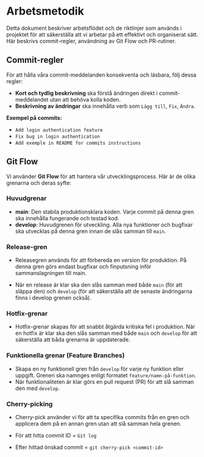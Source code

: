 # Arbetsmetodik

Detta dokument beskriver arbetsflödet och de riktlinjer som används i projektet för att säkerställa att vi arbetar på ett effektivt och organiserat sätt. Här beskrivs commit-regler, användning av Git Flow och PR-rutiner.

## Commit-regler

För att hålla våra commit-meddelanden konsekventa och läsbara, följ dessa regler:

- **Kort och tydlig beskrivning** ska förstå ändringen direkt i commit-meddelandet utan att behöva kolla koden.
- **Beskrivning av ändringar** ska innehålla verb som `Lägg till`, `Fix`, `Ändra`.

**Exempel på commits:**
- `Add login authentication feature`
- `Fix bug in login authentication`
- `Add exemple in README for commits instructions`

## Git Flow

Vi använder **Git Flow** för att hantera vår utvecklingsprocess. Här är de olika grenarna och deras syfte:

### Huvudgrenar
- **main**: Den stabila produktionsklara koden. Varje commit på denna gren ska innehålla fungerande och testad kod.
- **develop**: Huvudgrenen för utveckling. Alla nya funktioner och bugfixar ska utvecklas på denna gren innan de slås samman till `main`.

### Release-gren
- Releasegren används för att förbereda en version för produktion. På denna gren görs endast bugfixar och finputsning inför sammanslagningen till main.
  
- När en release är klar ska den slås samman med både `main` (för att släppa den) och `develop` (för att säkerställa att de senaste ändringarna finns i develop grenen också).

### Hotfix-grenar
   - Hotfix-grenar skapas för att snabbt åtgärda kritiska fel i produktion. När en hotfix är klar ska den slås samman med både `main` och `develop` för att säkerställa att båda grenarna är uppdaterade.

### Funktionella grenar (Feature Branches)
- Skapa en ny funktionell gren från `develop` för varje ny funktion eller uppgift. Grenen ska namnges enligt formatet `feature/namn-på-funktion`.
- När funktionaliteten är klar görs en pull request (PR) för att slå samman den med `develop`.

### Cherry-picking
- Cherry-pick använder vi för att ta specifika commits från en gren och applicera dem på en annan gren utan att slå samman hela grenen.

- För att hitta commit ID = `Git log`
- Efter hittad önskad commit = `git cherry-pick <commit-id>`
